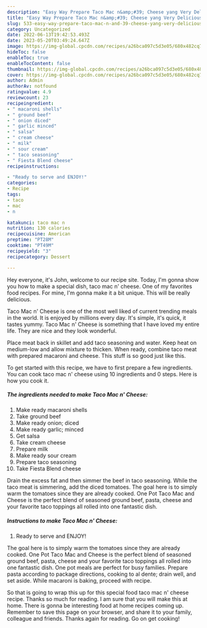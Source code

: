 ```yaml
---
description: "Easy Way Prepare Taco Mac n&amp;#39; Cheese yang Very Delicious"
title: "Easy Way Prepare Taco Mac n&amp;#39; Cheese yang Very Delicious"
slug: 533-easy-way-prepare-taco-mac-n-and-39-cheese-yang-very-delicious
category: Uncategorized
date: 2022-06-13T19:42:53.493Z
date: 2023-05-20T03:49:24.647Z
image: https://img-global.cpcdn.com/recipes/a26bca097c5d3e05/680x482cq70/taco-mac-n-cheese-recipe-main-photo.jpg
hideToc: false
enableToc: true
enableTocContent: false
thumbnail: https://img-global.cpcdn.com/recipes/a26bca097c5d3e05/680x482cq70/taco-mac-n-cheese-recipe-main-photo.jpg
cover: https://img-global.cpcdn.com/recipes/a26bca097c5d3e05/680x482cq70/taco-mac-n-cheese-recipe-main-photo.jpg
author: Admin
authorAv: notfound
ratingvalue: 4.9
reviewcount: 23
recipeingredient:
- " macaroni shells"
- " ground beef"
- " onion diced"
- " garlic minced"
- " salsa"
- " cream cheese"
- " milk"
- " sour cream"
- " taco seasoning"
- " Fiesta Blend cheese"
recipeinstructions:

- "Ready to serve and ENJOY!"
categories:
- Recipe
tags:
- taco
- mac
- n

katakunci: taco mac n 
nutrition: 130 calories
recipecuisine: American
preptime: "PT28M"
cooktime: "PT49M"
recipeyield: "3"
recipecategory: Dessert

---
```



Hey everyone, it's John, welcome to our recipe site. Today, I'm gonna show you how to make a special dish, taco mac n&#39; cheese. One of my favorites food recipes. For mine, I'm gonna make it a bit unique. This will be really delicious.

Taco Mac n&#39; Cheese is one of the most well liked of current trending meals in the world. It is enjoyed by millions every day. It's simple, it's quick, it tastes yummy. Taco Mac n&#39; Cheese is something that I have loved my entire life. They are nice and they look wonderful.

Place meat back in skillet and add taco seasoning and water. Keep heat on medium-low and allow mixture to thicken. When ready, combine taco meat with prepared macaroni and cheese. This stuff is so good just like this.


To get started with this recipe, we have to first prepare a few ingredients. You can cook taco mac n&#39; cheese using 10 ingredients and 0 steps. Here is how you cook it.

<!--inarticleads1-->

##### The ingredients needed to make Taco Mac n&#39; Cheese:

1. Make ready  macaroni shells
1. Take  ground beef
1. Make ready  onion; diced
1. Make ready  garlic; minced
1. Get  salsa
1. Take  cream cheese
1. Prepare  milk
1. Make ready  sour cream
1. Prepare  taco seasoning
1. Take  Fiesta Blend cheese


Drain the excess fat and then simmer the beef in taco seasoning. While the taco meat is simmering, add the diced tomatoes. The goal here is to simply warm the tomatoes since they are already cooked. One Pot Taco Mac and Cheese is the perfect blend of seasoned ground beef, pasta, cheese and your favorite taco toppings all rolled into one fantastic dish. 

<!--inarticleads2-->

##### Instructions to make Taco Mac n&#39; Cheese:


1. Ready to serve and ENJOY!

The goal here is to simply warm the tomatoes since they are already cooked. One Pot Taco Mac and Cheese is the perfect blend of seasoned ground beef, pasta, cheese and your favorite taco toppings all rolled into one fantastic dish. One pot meals are perfect for busy families. Prepare pasta according to package directions, cooking to al dente; drain well, and set aside. While macaroni is baking, proceed with recipe. 

So that is going to wrap this up for this special food taco mac n&#39; cheese recipe. Thanks so much for reading. I am sure that you will make this at home. There is gonna be interesting food at home recipes coming up. Remember to save this page on your browser, and share it to your family, colleague and friends. Thanks again for reading. Go on get cooking!
